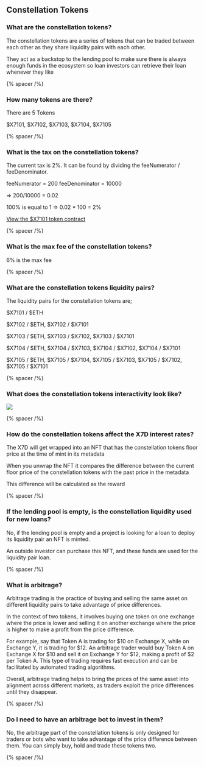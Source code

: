 ## Constellation Tokens

### What are the constellation tokens?

The constellation tokens are a series of tokens that can be traded between each other as they share liquidity pairs with each other.

They act as a backstop to the lending pool to make sure there is always enough funds in the ecosystem so loan investors can retrieve their loan whenever they like

{% spacer /%}

### How many tokens are there?

There are 5 Tokens

$X7101, $X7102, $X7103, $X7104, $X7105

{% spacer /%}

### What is the tax on the constellation tokens?

The current tax is 2%. It can be found by dividing the feeNumerator / feeDenominator.

feeNumerator = 200
feeDenominator = 10000

=> 200/10000 = 0.02

100% is equal to 1 => 0.02 \* 100 = 2%

[View the $X7101 token contract](https://etherscan.io/token/0x7101a9392eac53b01e7c07ca3baca945a56ee105#readContract)

{% spacer /%}

### What is the max fee of the constellation tokens?

6% is the max fee

{% spacer /%}

### What are the constellation tokens liquidity pairs?

The liquidity pairs for the constellation tokens are;

$X7101 / $ETH

$X7102 / $ETH, $X7102 / $X7101

$X7103 / $ETH, $X7103 / $X7102, $X7103 / $X7101

$X7104 / $ETH, $X7104 / $X7103, $X7104 / $X7102, $X7104 / $X7101

$X7105 / $ETH, $X7105 / $X7104, $X7105 / $X7103, $X7105 / $X7102, $X7105 / $X7101

{% spacer /%}

### What does the constellation tokens interactivity look like?

![](/assets/images/constellation-tokens-map.jpg)

{% spacer /%}

### How do the constellation tokens affect the X7D interest rates?

The X7D will get wrapped into an NFT that has the constellation tokens floor price at the time of mint in its metadata

When you unwrap the NFT it compares the difference between the current floor price of the constellation tokens with the past price in the metadata

This difference will be calculated as the reward

{% spacer /%}

### If the lending pool is empty, is the constellation liquidity used for new loans?

No, if the lending pool is empty and a project is looking for a loan to deploy its liquidity pair an NFT is minted.

An outside investor can purchase this NFT, and these funds are used for the liquidity pair loan.

{% spacer /%}

### What is arbitrage?

Arbitrage trading is the practice of buying and selling the same asset on different liquidity pairs to take advantage of price differences.

In the context of two tokens, it involves buying one token on one exchange where the price is lower and selling it on another exchange where the price is higher to make a profit from the price difference.

For example, say that Token A is trading for $10 on Exchange X, while on Exchange Y, it is trading for $12. An arbitrage trader would buy Token A on Exchange X for $10 and sell it on Exchange Y for $12, making a profit of $2 per Token A. This type of trading requires fast execution and can be facilitated by automated trading algorithms.

Overall, arbitrage trading helps to bring the prices of the same asset into alignment across different markets, as traders exploit the price differences until they disappear.

{% spacer /%}

### Do I need to have an arbitrage bot to invest in them?

No, the arbitrage part of the constellation tokens is only designed for traders or bots who want to take advantage of the price difference between them. You can simply buy, hold and trade these tokens two.

{% spacer /%}
